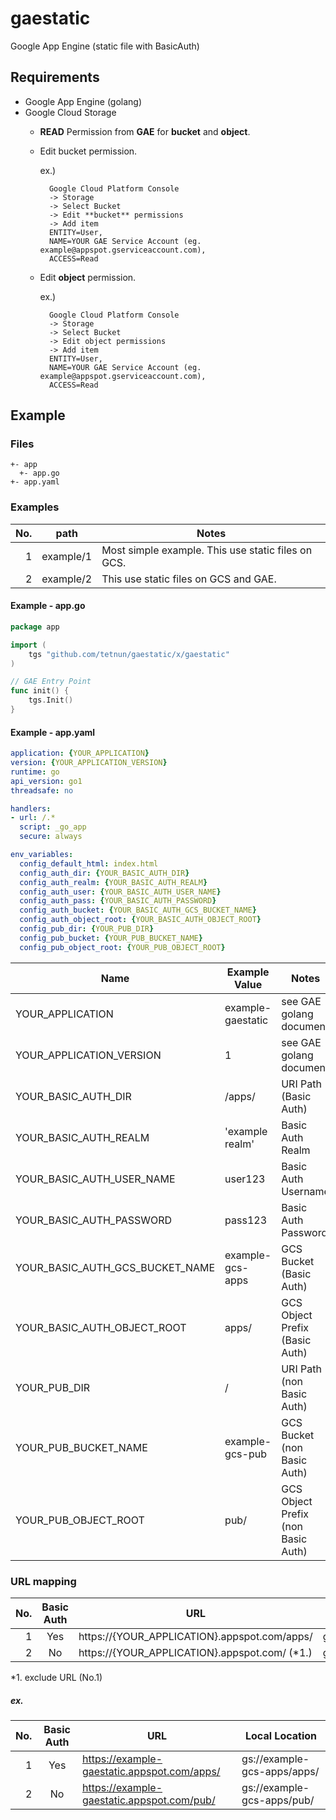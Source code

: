 # gaestatic
Google App Engine (static file with BasicAuth)

## Requirements

* Google App Engine (golang)
* Google Cloud Storage
    * **READ** Permission from **GAE** for **bucket** and **object**.
    * Edit bucket permission.

        ex.)
    
            Google Cloud Platform Console
            -> Storage
            -> Select Bucket
            -> Edit **bucket** permissions
            -> Add item
            ENTITY=User,
            NAME=YOUR GAE Service Account (eg. example@appspot.gserviceaccount.com),
            ACCESS=Read
        
    * Edit **object** permission.

        ex.)
    
            Google Cloud Platform Console
            -> Storage
            -> Select Bucket
            -> Edit object permissions
            -> Add item
            ENTITY=User,
            NAME=YOUR GAE Service Account (eg. example@appspot.gserviceaccount.com),
            ACCESS=Read
        
    
## Example

### Files

```
+- app
  +- app.go
+- app.yaml
```

### Examples

| No. | path | Notes |
| --: | --- | --- |
| 1 | example/1 | Most simple example. This use static files on GCS. | 
| 2 | example/2 | This use static files on GCS and GAE. |

#### Example - app.go

```go
package app

import (
    tgs "github.com/tetnun/gaestatic/x/gaestatic"
)

// GAE Entry Point
func init() {
    tgs.Init()
}
```

#### Example - app.yaml

```yaml
application: {YOUR_APPLICATION}
version: {YOUR_APPLICATION_VERSION}
runtime: go
api_version: go1
threadsafe: no

handlers:
- url: /.*
  script: _go_app
  secure: always

env_variables:
  config_default_html: index.html
  config_auth_dir: {YOUR_BASIC_AUTH_DIR}
  config_auth_realm: {YOUR_BASIC_AUTH_REALM}
  config_auth_user: {YOUR_BASIC_AUTH_USER_NAME}
  config_auth_pass: {YOUR_BASIC_AUTH_PASSWORD}
  config_auth_bucket: {YOUR_BASIC_AUTH_GCS_BUCKET_NAME}
  config_auth_object_root: {YOUR_BASIC_AUTH_OBJECT_ROOT}
  config_pub_dir: {YOUR_PUB_DIR}
  config_pub_bucket: {YOUR_PUB_BUCKET_NAME}
  config_pub_object_root: {YOUR_PUB_OBJECT_ROOT}
```

| Name | Example Value | Notes |
| --- | --- | --- |
| YOUR_APPLICATION | example-gaestatic | see GAE golang document |
| YOUR_APPLICATION_VERSION | 1 | see GAE golang document |
| YOUR_BASIC_AUTH_DIR | /apps/ | URI Path (Basic Auth) |
| YOUR_BASIC_AUTH_REALM | 'example realm' | Basic Auth Realm |
| YOUR_BASIC_AUTH_USER_NAME | user123 | Basic Auth Username |
| YOUR_BASIC_AUTH_PASSWORD | pass123 | Basic Auth Password |
| YOUR_BASIC_AUTH_GCS_BUCKET_NAME | example-gcs-apps | GCS Bucket (Basic Auth) |
| YOUR_BASIC_AUTH_OBJECT_ROOT | apps/ | GCS Object Prefix (Basic Auth) |
| YOUR_PUB_DIR | / | URI Path (non Basic Auth) |
| YOUR_PUB_BUCKET_NAME | example-gcs-pub | GCS Bucket (non Basic Auth) |
| YOUR_PUB_OBJECT_ROOT | pub/ | GCS Object Prefix (non Basic Auth) |

### URL mapping

| No.| Basic Auth | URL | Local Location |
| --: | :-: | --- | --- |
| 1 | Yes | https://{YOUR_APPLICATION}.appspot.com/apps/ | gs://{YOUR_BASIC_AUTH_GCS_BUCKET_NAME}/{YOUR_BASIC_AUTH_OBJECT_ROOT} |
| 2 | No | https://{YOUR_APPLICATION}.appspot.com/ (\*1.)| gs://{YOUR_PUB_BUCKET_NAME}/{YOUR_PUB_OBJECT_ROOT} |

*1. exclude URL (No.1)

##### ex.

| No. | Basic Auth | URL | Local Location |
| --: | :-: | --- | --- |
| 1 | Yes | https://example-gaestatic.appspot.com/apps/ | gs://example-gcs-apps/apps/ |
| 2 | No | https://example-gaestatic.appspot.com/pub/ | gs://example-gcs-apps/pub/ 



